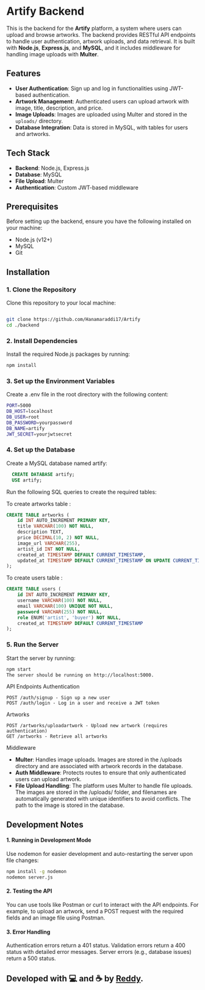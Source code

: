 # Artify Backend

This is the backend for the **Artify** platform, a system where users can upload and browse artworks. The backend provides RESTful API endpoints to handle user authentication, artwork uploads, and data retrieval. It is built with **Node.js**, **Express.js**, and **MySQL**, and it includes middleware for handling image uploads with **Multer**.

## Features

- **User Authentication**: Sign up and log in functionalities using JWT-based authentication.
- **Artwork Management**: Authenticated users can upload artwork with image, title, description, and price.
- **Image Uploads**: Images are uploaded using Multer and stored in the `uploads/` directory.
- **Database Integration**: Data is stored in MySQL, with tables for users and artworks.
  
## Tech Stack

- **Backend**: Node.js, Express.js
- **Database**: MySQL
- **File Upload**: Multer
- **Authentication**: Custom JWT-based middleware

## Prerequisites

Before setting up the backend, ensure you have the following installed on your machine:

- Node.js (v12+)
- MySQL
- Git

## Installation

### 1. Clone the Repository

Clone this repository to your local machine:

```bash

git clone https://github.com/Hanamaraddi17/Artify
cd ./backend
```
### 2. Install Dependencies

Install the required Node.js packages by running:

```bash
npm install
```
### 3. Set up the Environment Variables
Create a .env file in the root directory with the following content:

```bash
PORT=5000
DB_HOST=localhost
DB_USER=root
DB_PASSWORD=yourpassword
DB_NAME=artify
JWT_SECRET=yourjwtsecret
```
### 4. Set up the Database
Create a MySQL database named artify:

```sql
  CREATE DATABASE artify;
  USE artify;
```
Run the following SQL queries to create the required tables:

To create artworks table :
```sql
CREATE TABLE artworks (
    id INT AUTO_INCREMENT PRIMARY KEY,
    title VARCHAR(100) NOT NULL,
    description TEXT,
    price DECIMAL(10, 2) NOT NULL,
    image_url VARCHAR(255),
    artist_id INT NOT NULL,
    created_at TIMESTAMP DEFAULT CURRENT_TIMESTAMP,
    updated_at TIMESTAMP DEFAULT CURRENT_TIMESTAMP ON UPDATE CURRENT_TIMESTAMP
);
```
To create users table : 
```sql
CREATE TABLE users (
    id INT AUTO_INCREMENT PRIMARY KEY,
    username VARCHAR(100) NOT NULL,
    email VARCHAR(100) UNIQUE NOT NULL,
    password VARCHAR(255) NOT NULL,
    role ENUM('artist', 'buyer') NOT NULL,
    created_at TIMESTAMP DEFAULT CURRENT_TIMESTAMP
);
```
### 5. Run the Server
Start the server by running:

```bash
npm start
The server should be running on http://localhost:5000.
```
API Endpoints
Authentication
```text
POST /auth/signup - Sign up a new user
POST /auth/login - Log in a user and receive a JWT token
```
Artworks
```text
POST /artworks/uploadartwork - Upload new artwork (requires authentication)
GET /artworks - Retrieve all artworks
```
Middleware
>
- **Multer**: Handles image uploads. Images are stored in the /uploads directory and are associated with artwork records in the database.
- **Auth Middleware**: Protects routes to ensure that only authenticated users can upload artwork.
- **File Upload Handling**: The platform uses Multer to handle file uploads. The images are stored in the /uploads/ folder, and filenames are automatically generated with unique identifiers to avoid conflicts. The path to the image is stored in the database.

## Development Notes

#### 1. Running in Development Mode
Use nodemon for easier development and auto-restarting the server upon file changes:

```bash
npm install -g nodemon
nodemon server.js
```

#### 2. Testing the API

You can use tools like Postman or curl to interact with the API endpoints. For example, to upload an artwork, 
send a POST request with the required fields and an image file using Postman.

#### 3. Error Handling

Authentication errors return a 401 status.
Validation errors return a 400 status with detailed error messages.
Server errors (e.g., database issues) return a 500 status.





## Developed with 💻 and ☕ by [Reddy](https://github.com/Hanamaraddi17/).
